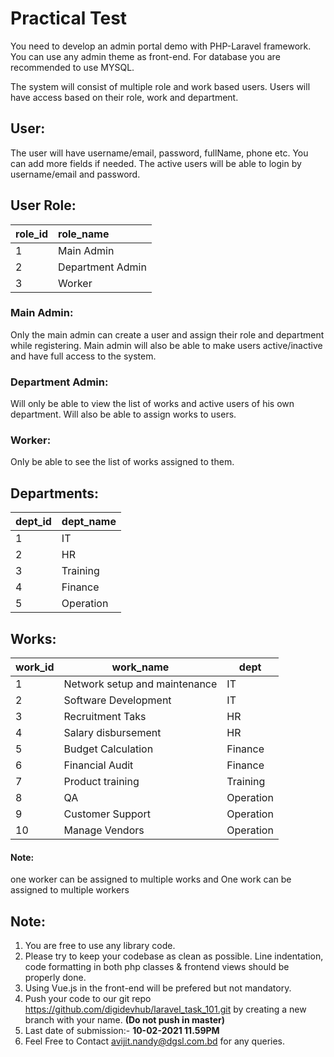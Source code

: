 # Practical Test

You need to develop an admin portal demo with PHP-Laravel framework. You can use any admin theme as front-end. For database you are recommended to use MYSQL.

The system will consist of multiple role and work based users. Users will have access based on their role, work and department.

## User: 
The user will have username/email, password, fullName, phone etc. You can add more fields if needed. The active users will be able to login by username/email and password.

## User Role: 

| role_id        | role_name        |
| -------------  |:-----------------|
| 1              | Main Admin       |
| 2              | Department Admin |
| 3              | Worker           |

### Main Admin: 
Only the main admin can create a user and assign their role and department  while registering. Main admin will also be able to make users active/inactive and have full access to the system.

### Department Admin: 
Will only be able to view the  list of works and active users of his own department. Will also be able to assign works to users.

### Worker: 
Only be able to see the list of works assigned to them.

## Departments: 

| dept_id        | dept_name    |
| -------------  |:-------------|
| 1              | IT           |
| 2              | HR           |
| 3              | Training     |
| 4              | Finance      |
| 5              | Operation    |

## Works: 

| work_id       | work_name                     | dept      |
| ------------- |-------------------------------| ----------|
| 1             | Network setup and maintenance | IT        |
| 2             | Software Development          | IT        |
| 3             | Recruitment Taks              | HR        |
| 4             | Salary disbursement           | HR        |
| 5             | Budget Calculation            | Finance   |
| 6             | Financial Audit               | Finance   |
| 7             | Product training              | Training  |
| 8             | QA                            | Operation |
| 9             | Customer Support              | Operation |
| 10            | Manage Vendors                | Operation |

#### Note: 
one worker can be assigned to multiple works and One work can be assigned to multiple workers



## Note:
1. You are free to use any library code.
2. Please try to keep your codebase as clean as possible. Line indentation, code
   formatting in both php classes & frontend views should be properly done. 
3. Using Vue.js in the front-end will be prefered but not mandatory.
4. Push your code to our git repo https://github.com/digidevhub/laravel_task_101.git  by creating a new branch with your name. 
   **(Do not push in master)**
5. Last date of submission:- **10-02-2021 11.59PM**
6. Feel Free to Contact avijit.nandy@dgsl.com.bd for any queries.


